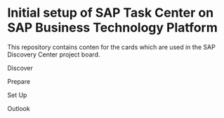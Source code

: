 # Initial setup of SAP Task Center on SAP Business Technology Platform

This repository contains conten for the cards which are used in the SAP Discovery Center project board.

Discover

Prepare

Set Up

Outlook